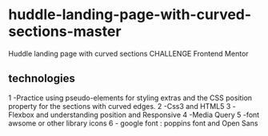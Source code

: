 # huddle-landing-page-with-curved-sections-master
Huddle landing page with curved sections CHALLENGE Frontend Mentor
## technologies 
1 -Practice using pseudo-elements for styling extras and the CSS position property for the sections with curved edges.
2 -Css3 and HTML5
3 -Flexbox and understanding position and Responsive
4 -Media Query
5 -font awsome or other library icons
6 - google font : poppins font and Open Sans
